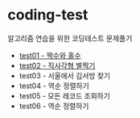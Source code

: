 # coding-test
알고리즘 연습을 위한 코딩테스트 문제풀기
* <a href="https://github.com/kongsabary/coding-test/blob/main/CodingTest/src/test/Test01.java">test01 - 짝수와 홀수</a>
* <a href="https://github.com/kongsabary/coding-test/blob/main/CodingTest/src/test/Test02.java">test02 - 직사각형 별찍기</a>
* test03 - 서울에서 김서방 찾기
* test04 - 역순 정렬하기
* test05 - 모든 레코드 조회하기
* test06 - 역순 정렬하기
